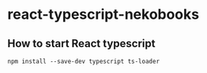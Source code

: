 # react-typescript-nekobooks

## How to start React typescript 
```
npm install --save-dev typescript ts-loader

```
